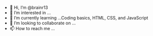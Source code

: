 - 👋 Hi, I’m @brainr13
- 👀 I’m interested in ...
- 🌱 I’m currently learning ...Coding basics, HTML, CSS, and JavaScript
- 💞️ I’m looking to collaborate on ...
- 📫 How to reach me ...

<!---
brainr13/brainr13 is a ✨ special ✨ repository because its `README.md` (this file) appears on your GitHub profile.
You can click the Preview link to take a look at your changes.
--->
